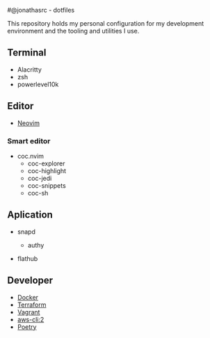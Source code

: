#@jonathasrc - dotfiles

This repository holds my personal configuration for my development environment
and the tooling and utilities I use.

## Terminal
- Alacritty
- zsh
- powerlevel10k

 ## Editor
 - [Neovim](https://github.com/neovim/neovim)

### Smart editor
 - coc.nvim
    - coc-explorer
    - coc-highlight
    - coc-jedi
    - coc-snippets
    - coc-sh
## Aplication
- snapd
   - authy

- flathub
 ## Developer
 - [Docker](https://www.docker.com/)
 - [Terraform](https://www.terraform.io/docs/index.html#get-started)
 - [Vagrant](https://www.vagrantup.com/)
 - [aws-cli:2](https://docs.aws.amazon.com/cli/latest/userguide/install-cliv2.html)
 - [Poetry](https://python-poetry.org/docs/)

